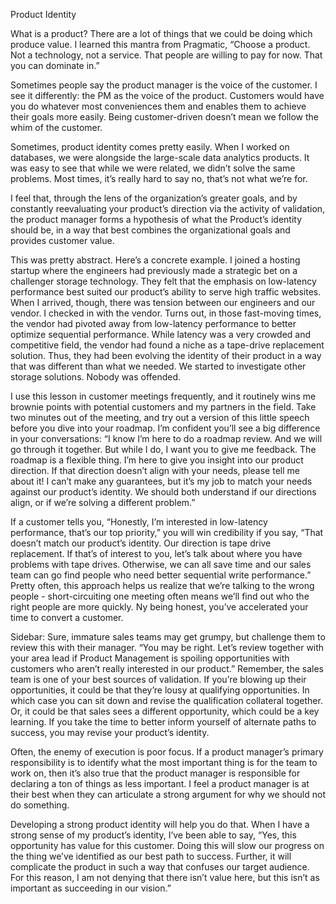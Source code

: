 Product Identity

What is a product? There are a lot of things that we could be doing which produce value. I learned this mantra from Pragmatic, “Choose a product. Not a technology, not a service. That people are willing to pay for now. That you can dominate in.”

Sometimes people say the product manager is the voice of the customer. I see it differently: the PM as the voice of the product. Customers would have you do whatever most conveniences them and enables them to achieve their goals more easily. Being customer-driven doesn’t mean we follow the whim of the customer.

Sometimes, product identity comes pretty easily. When I worked on databases, we were alongside the large-scale data analytics products. It was easy to see that while we were related, we didn’t solve the same problems. Most times, it’s really hard to say no, that’s not what we’re for.

I feel that, through the lens of the organization’s greater goals, and by constantly reevaluating your product’s direction via the activity of validation, the product manager forms a hypothesis of what the Product’s identity should be, in a way that best combines the organizational goals and provides customer value.

This was pretty abstract. Here’s a concrete example. I joined a hosting startup where the engineers had previously made a strategic bet on a challenger storage technology. They felt that the emphasis on low-latency performance best suited our product’s ability to serve high traffic websites. When I arrived, though, there was tension between our engineers and our vendor. I checked in with the vendor. Turns out, in those fast-moving times, the vendor had pivoted away from low-latency performance to better optimize sequential performance. While latency was a very crowded and competitive field, the vendor had found a niche as a tape-drive replacement solution. Thus, they had been evolving the identity of their product in a way that was different than what we needed. We started to investigate other storage solutions. Nobody was offended.

I use this lesson in customer meetings frequently, and it routinely wins me brownie points with potential customers and my partners in the field. Take two minutes out of the meeting, and try out a version of this little speech before you dive into your roadmap. I’m confident you’ll see a big difference in your conversations: “I know I’m here to do a roadmap review. And we will go through it together. But while I do, I want you to give me feedback. The roadmap is a flexible thing. I’m here to give you insight into our product direction. If that direction doesn’t align with your needs, please tell me about it! I can’t make any guarantees, but it’s my job to match your needs against our product’s identity. We should both understand if our directions align, or if we’re solving a different problem.”

If a customer tells you, “Honestly, I’m interested in low-latency performance, that’s our top priority,” you will win credibility if you say, “That doesn’t match our product’s identity. Our direction is tape drive replacement. If that’s of interest to you, let’s talk about where you have problems with tape drives. Otherwise, we can all save time and our sales team can go find people who need better sequential write performance.” Pretty often, this approach helps us realize that we’re talking to the wrong people - short-circuiting one meeting often means we’ll find out who the right people are more quickly. Ny being honest, you’ve accelerated your time to convert a customer.

Sidebar: Sure, immature sales teams may get grumpy, but challenge them to review this with their manager. “You may be right. Let’s review together with your area lead if Product Management is spoiling opportunities with customers who aren’t really interested in our product.” Remember, the sales team is one of your best sources of validation. If you’re blowing up their opportunities, it could be that they’re lousy at qualifying opportunities. In which case you can sit down and revise the qualification collateral together. Or, it could be that sales sees a different opportunity, which could be a key learning. If you take the time to better inform yourself of alternate paths to success, you may revise your product’s identity.

Often, the enemy of execution is poor focus. If a product manager’s primary responsibility is to identify what the most important thing is for the team to work on, then it’s also true that the product manager is responsible for declaring a ton of things as less important. I feel a product manager is at their best when they can articulate a strong argument for why we should not do something.

Developing a strong product identity will help you do that. When I have a strong sense of my product’s identity, I’ve been able to say, “Yes, this opportunity has value for this customer. Doing this will slow our progress on the thing we’ve identified as our best path to success. Further, it will complicate the product in such a way that confuses our target audience. For this reason, I am not denying that there isn’t value here, but this isn’t as important as succeeding in our vision.”
